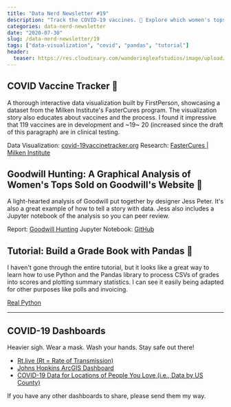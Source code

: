 ```yaml
---
title: "Data Nerd Newsletter #19"
description: "Track the COVID-19 vaccines. 💊 Explore which women's tops from Goodwill sold best. 👚 Build a grade book using Pandas. 📕"
categories: data-nerd-newsletter
date: "2020-07-30"
slug: /data-nerd-newsletter/19
tags: ["data-visualization", "covid", "pandas", "tutorial"]
header:
  teaser: https://res.cloudinary.com/wanderingleafstudios/image/upload/v1587682706/chrisjmears.com/data-nerd-newsletter-og.jpg
---
```


## COVID Vaccine Tracker 💊

A thorough interactive data visualization built by FirstPerson, showcasing a dataset from the Milken Institute's FasterCures program. The visualization story also educates about vaccines and the process. I found it impressive that 119 vaccines are in development and ~19~ 20 (increased since the draft of this paragraph) are in clinical testing.

Data Visualization: [covid-19vaccinetracker.org](https://www.covid-19vaccinetracker.org/)
Research: [FasterCures | Milken Institute](https://milkeninstitute.org/centers/fastercures)

## Goodwill Hunting: A Graphical Analysis of Women's Tops Sold on Goodwill's Website 👚

A light-hearted analysis of Goodwill put together by designer Jess Peter. It's also a great example of how to tell a story with data. Jess also includes a Jupyter notebook of the analysis so you can peer review.

Report: [Goodwill Hunting](https://goodwill.awardwinninghuman.com/)
Jupyter Notebook: [GitHub](https://github.com/jessp/goodwill-trends/blob/master/used_clothing_notebook.ipynb)

## Tutorial: Build a Grade Book with Pandas 📕

I haven't gone through the entire tutorial, but it looks like a great way to learn how to use Python and the Pandas library to process CSVs of grades into scores and plotting summary statistics. I can see it easily being adapted for other purposes like polls and invoicing.

[Real Python](https://realpython.com/pandas-project-gradebook/)

---

## COVID-19 Dashboards

Heavier sigh. Wear a mask. Wash your hands. Stay safe out there!

- [Rt.live (Rt = Rate of Transmission)](https://rt.live)
- [Johns Hopkins ArcGIS Dashboard](https://www.arcgis.com/apps/opsdashboard/index.html#/bda7594740fd40299423467b48e9ecf6)
- [COVID-19 Data for Locations of People You Love (i.e., Data by US County)](https://91-divoc.com/pages/covid-by-your-locations/)

If you have any other dashboards to share, please send them my way.
